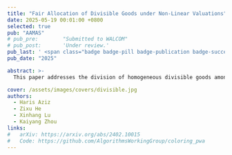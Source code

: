 ```yaml
---
title: "Fair Allocation of Divisible Goods under Non-Linear Valuations"
date: 2025-05-19 00:01:00 +0800
selected: true
pub: "AAMAS"
# pub_pre:        "Submitted to WALCOM"
# pub_post:       'Under review.'
pub_last: ' <span class="badge badge-pill badge-publication badge-success">Spotlight</span>'
pub_date: "2025"

abstract: >-
  This paper addresses the division of homogeneous divisible goods among agents with non-linear valuations. We propose an algorithm that guarantees a \(\frac{1}{2n-1}\)-MMS allocation for \(n\) agents with arbitrary non-decreasing valuations and establish the impossibility of exceeding a \(1/n\)-MMS approximation, even with one-breakpoint piecewise-constant valuations. For \(n \leq 3\), the \(1/n\) ratio is proven tight. On envy-freeness, we show that verifying the existence of an EF and Pareto optimal (PO) allocation is NP-hard for \(n\) agents and at least three goods, even with one-breakpoint piecewise-constant valuations. We complement this with a polynomial-time algorithm for checking EF and PO allocations for a single divisible good with piecewise-linear valuations.

cover: /assets/images/covers/divisible.jpg
authors:
  - Haris Aziz
  - Zixu He
  - Xinhang Lu
  - Kaiyang Zhou
links:
#   arXiv: https://arxiv.org/abs/2402.10015
#   Code: https://github.com/AlgorithmsWorkingGroup/coloring_pwa
---
```

